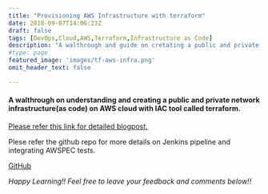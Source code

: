 ```yaml
---
title: "Provisioning AWS Infrastructure with terraform"
date: 2018-09-07T14:06:23Z
draft: false
tags: [DevOps,Cloud,AWS,Terraform,Infrastructure as Code]
description: "A walthrough and guide on cretating a public and private network infrastructure as code on AWS cloud with tool called terraform"
#type: page
featured_image: 'images/tf-aws-infra.png'
omit_header_text: false

---
```


#### A walthrough on understanding and creating a public and private network infrastructure(as code) on AWS cloud with IAC tool called terraform.

[Please refer this link for detailed blogpost.](https://medium.com/@surjeet112/aws-infrastructure-as-code-iac-with-terraform-26e6b65af63b)

Plese refer the github repo for more details on Jenkins pipeline and integrating AWSPEC tests.

[GitHub](https://github.com/surjsingh/terraform-aws-vpc)


*Happy Learning!! Feel free to leave your feedback and comments below!!*
